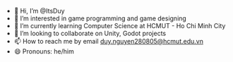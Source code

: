 - 👋 Hi, I’m @ItsDuy
- 👀 I’m interested in game programming and game designing
- 🌱 I’m currently learning Computer Science at HCMUT - Ho Chi Minh City 
- 💞️ I’m looking to collaborate on Unity, Godot projects
- 📫 How to reach me by email duy.nguyen280805@hcmut.edu.vn
- 😄 Pronouns: he/him
<!---
ItsDuy/ItsDuy is a ✨ special ✨ repository because its `README.md` (this file) appears on your GitHub profile.
You can click the Preview link to take a look at your changes.
--->
